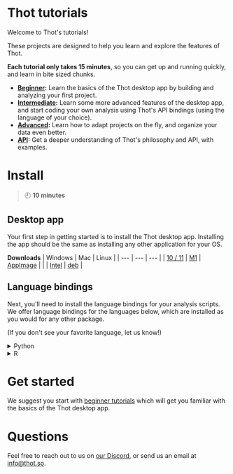 # Thot tutorials
Welcome to Thot's tutorials!

These projects are designed to help you learn and explore the features of Thot.

**Each tutorial only takes 15 minutes**, so you can get up and running quickly, and learn in bite sized chunks.

+ **[Beginner](beginner):** Learn the basics of the Thot desktop app by building and analyzing your first project.
+ **[Intermediate](intermediate):** Learn some more advanced features of the desktop app, and start coding your own analysis using
Thot's API bindings (using the language of your choice).
+ **[Advanced](advanced):** Learn how to adapt projects on the fly, and organize your data even better. 
+ **[API](api):** Get a deeper understanding of Thot's philosophy and API, with examples.

# Install
> :clock9: **10 minutes**

## Desktop app
Your first step in getting started is to install the Thot desktop app.
Installing the app should be the same as installing any other application for your OS. 

**Downloads**
| Windows | Mac | Linux |
| --- | --- | --- |
| [10 / 11](https://releases.thot.so/public/manual/desktop/Thot_0.10.0_x64_en-US-windows.msi) | [M1](https://releases.thot.so/public/manual/desktop/Thot_0.10.0_aarch64-mac_m1.dmg) | [AppImage](https://releases.thot.so/public/manual/desktop/thot_0.10.0_amd64-linux.AppImage) |
| | [Intel](https://releases.thot.so/public/manual/desktop/Thot_0.10.0_x64-mac_intel.dmg) | [deb](https://releases.thot.so/public/manual/desktop/thot_0.10.0_amd64-linux.deb) |
 

## Language bindings
Next, you'll need to install the language bindings for your analysis scripts.
We offer language bindings for the languages below, which are installed as you would for any other package.

(If you don't see your favorite language, let us know!)

<details>
<summary>Python</summary>
<a href="https://releases.thot.so/public/manual/api_bindings/thot_data-0.10.0-py.tar.gz"
    target="_blank">
    Download Python package
</a>

```bash
pip install <path/to/thot_data-0.10.0-py.tar.gz>
```
</details>
<details>
<summary>R</summary>
<a href="https://releases.thot.so/public/manual/api_bindings/thot_0.10.0-r.tar.gz"
    targe="_blank">
    Download R package
</a>

```bash
install.packages("path/to/thot_0.10.0-r.tar.gz", repos=NULL, type="source")
```
</details>

# Get started
We suggest you start with [beginner tutorials](beginner) which will get you familiar with the basics of the Thot desktop app.

# Questions
Feel free to reach out to us on [our Discord](https://discord.gg/Kv2c5XynfV), or send us an email at <info@thot.so>.
